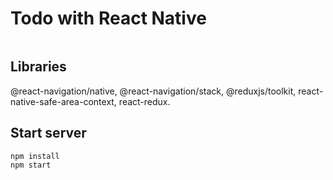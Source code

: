 # Todo with React Native

<img src="" />

## Libraries

@react-navigation/native, @react-navigation/stack, @reduxjs/toolkit, react-native-safe-area-context, react-redux.

## Start server

```bash
npm install
npm start
```
